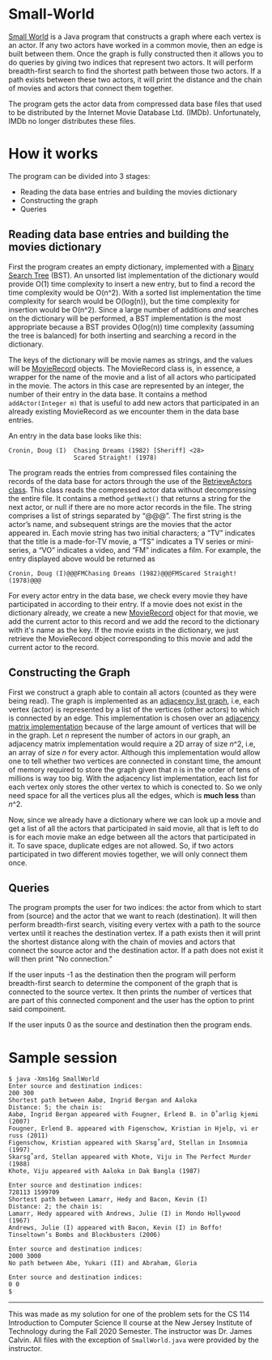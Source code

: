 # Small-World
[Small World](/SmallWorld.java) is a Java program that constructs a graph where each vertex is an actor. If any two actors have worked in a common movie,
then an edge is built between them. Once the graph is fully constructed then it allows you to do queries by giving two indices
that represent two actors. It will perform breadth-first search to find the shortest path between those two actors.
If a path exists between these two actors, it will print the distance and the chain of movies and actors that connect them together.

The program gets the actor data from compressed data base files that used to be distributed by the Internet Movie Database Ltd. (IMDb).
Unfortunately, IMDb no longer distributes these files.

# How it works
The program can be divided into 3 stages:
- Reading the data base entries and building the movies dictionary
- Constructing the graph
- Queries
## Reading data base entries and building the movies dictionary
First the program creates an empty dictionary, implemented with a [Binary Search Tree](/BST.java) (BST).
An unsorted list implementation of the dictionary would provide O(1) time complexity to insert a new entry,
but to find a record the time complexity would be O(n^2). With a sorted list implementation the time complexity for
search would be O(log(n)), but the time complexity for insertion would be O(n^2). 
Since a large number of additions *and* searches on the
dictionary will be performed, a BST implementation is the most appropriate because
a BST provides O(log(n)) time complexity (assuming the tree is balanced) for both inserting and searching a record in the dictionary.

The keys of the dictionary will be movie names as strings, and the values will be [MovieRecord](/MovieRecord.java) objects.
The MovieRecord class is, in essence, a wrapper for the name of the movie and a list of all actors who participated in the movie.
The actors in this case are represented by an integer, the number of their entry in the data base. It contains a method `addActor(Integer m)` that is useful to
add new actors that participated in an already existing MovieRecord as we encounter them in the data base entries.

An entry in the data base looks like this:
```
Cronin, Doug (I)  Chasing Dreams (1982) [Sheriff] <28>
                  Scared Straight! (1978)
```
The program reads the entries from compressed files containing the records of the data base
for actors through the use of the [RetrieveActors class](/RetrieveActors.java).
This class reads the compressed actor data without decompressing
the entire file. It contains a method `getNext()` that returns a string for the next
actor, or null if there are no more actor records in the file. The string comprises
a list of strings separated by “@@@”. The first string is the actor’s name, and
subsequent strings are the movies that the actor appeared in. Each movie string
has two initial characters; a “TV” indicates that the title is a made-for-TV movie,
a “TS” indicates a TV series or mini-series, a “VO” indicates a video, and “FM”
indicates a film.
For example, the entry displayed above would be returned as
```
Cronin, Doug (I)@@@FMChasing Dreams (1982)@@@FMScared Straight! (1978)@@@
```
For every actor entry in the data base, we check every movie they have participated in according to their entry.
If a movie does not exist in the dictionary already, we create a new [MovieRecord](/MovieRecord.java) object for that movie,
we add the current actor to this record and we add the record to the dictionary with it's name as the key. If the movie 
exists in the dictionary, we just retrieve the MovieRecord object corresponding to this movie and add the current actor
to the record.

## Constructing the Graph
First we construct a graph able to contain all actors (counted as they were being read).
The graph is implemented as an [adjacency list graph](/Graphl.java), i.e, each vertex (actor)
is represented by a list of the vertices (other actors) to which is connected by an edge.
This implementation is chosen over an [adjacency matrix implementation](/Graphm.java) because of the 
large amount of vertices that will be in the graph. Let *n* represent the number of actors in our graph,
an adjacency matrix implementation would require a 2D array of size *n*^2, i.e, an array of size
*n* for every actor. Although this implementation would allow one to tell whether two vertices are connected
in constant time, the amount of memory required to store the graph given that *n* is in the order of tens
of millions is way too big. With the adjacency list implementation, each list for each vertex only stores
the other vertex to which is conected to. So we only need space for all the vertices plus 
all the edges, which is **much less** than *n*^2.

Now, since we already have a dictionary where we can look up a movie and get a list of all the actors that participated in said movie,
all that is left to do is for each movie make an edge between all the actors that participated in it. To save space, duplicate edges are not
allowed. So, if two actors participated in two different movies together, we will only connect them once.

## Queries
The program prompts the user for two indices: the actor from which to start from (source) and the actor that we want to reach (destination).
It will then perform breadth-first search, visiting every vertex with a path to the source vertex until it reaches the destination
vertex. If a path exists then it will print the shortest distance along with the chain of movies and actors that connect the source actor and the destination actor.
If a path does not exist it will then print "No connection."

If the user inputs -1 as the destination then the program will perform breadth-first search to determine the component of the graph that
is connected to the source vertex. It then prints the number of vertices that are part of this connected component and the user has the 
option to print said compoinent.

If the user inputs 0 as the source and destination then the program ends.

# Sample session
```
$ java -Xms16g SmallWorld
Enter source and destination indices:
200 300
Shortest path between Aabø, Ingrid Bergan and Aaloka
Distance: 5; the chain is:
Aabø, Ingrid Bergan appeared with Fougner, Erlend B. in D˚arlig kjemi (2007)
Fougner, Erlend B. appeared with Figenschow, Kristian in Hjelp, vi er russ (2011)
Figenschow, Kristian appeared with Skarsg˚ard, Stellan in Insomnia (1997)
Skarsg˚ard, Stellan appeared with Khote, Viju in The Perfect Murder (1988)
Khote, Viju appeared with Aaloka in Dak Bangla (1987)

Enter source and destination indices:
728113 1599709
Shortest path between Lamarr, Hedy and Bacon, Kevin (I)
Distance: 2; the chain is:
Lamarr, Hedy appeared with Andrews, Julie (I) in Mondo Hollywood (1967)
Andrews, Julie (I) appeared with Bacon, Kevin (I) in Boffo! Tinseltown’s Bombs and Blockbusters (2006)

Enter source and destination indices:
2000 3000
No path between Abe, Yukari (II) and Abraham, Gloria

Enter source and destination indices:
0 0
$
```
---
This was made as my solution for one of the problem sets for the CS 114 Introduction to Computer Science II course at the New Jersey Institute of Technology
during the Fall 2020 Semester. The instructor was Dr. James Calvin. All files with the exception of `SmallWorld.java` were provided by the instructor.
